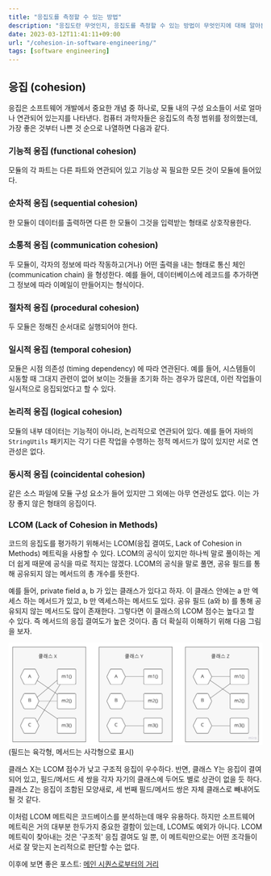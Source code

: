 ```yaml
---
title: "응집도를 측정할 수 있는 방법"
description: "응집도란 무엇인지, 응집도를 측정할 수 있는 방법이 무엇인지에 대해 알아본다."
date: 2023-03-12T11:41:11+09:00
url: "/cohesion-in-software-engineering/"
tags: [software engineering]
---
```


## 응집 (cohesion)  

응집은 소프트웨어 개발에서 중요한 개념 중 하나로, 모듈 내의 구성 요소들이 서로 얼마나 연관되어 있는지를 나타낸다.
컴퓨터 과학자들은 응집도의 측정 범위를 정의했는데, 가장 좋은 것부터 나쁜 것 순으로 나열하면 다음과 같다.

### 기능적 응집 (functional cohesion)

모듈의 각 파트는 다른 파트와 연관되어 있고 기능상 꼭 필요한 모든 것이 모듈에 들어있다.

### 순차적 응집 (sequential cohesion)

한 모듈이 데이터를 출력하면 다른 한 모듈이 그것을 입력받는 형태로 상호작용한다.

### 소통적 응집 (communication cohesion)

두 모듈이, 각자의 정보에 따라 작동하고(거나) 어떤 출력을 내는 형태로 통신 체인 (communication chain) 을 형성한다.
예를 들어, 데이터베이스에 레코드를 추가하면 그 정보에 따라 이메일이 만들어지는 형식이다.

### 절차적 응집 (procedural cohesion)

두 모듈은 정해진 순서대로 실행되어야 한다.

### 일시적 응집 (temporal cohesion)

모듈은 시점 의존성 (timing dependency) 에 따라 연관된다.
예를 들어, 시스템들이 시동할 때 그대지 관련이 없어 보이는 것들을 초기화 하는 경우가 많은데, 이런 작업들이 일시적으로 응집되었다고 할 수 있다.

### 논리적 응집 (logical cohesion)

모듈의 내부 데이터는 기능적이 아니라, 논리적으로 연관되어 있다. 예를 들어 자바의 `StringUtils` 패키지는 각기 다른 작업을 수행하는 정적 메서드가 많이 있지만 서로 연관성은 없다.

### 동시적 응집 (coincidental cohesion)

같은 소스 파일에 모듈 구성 요소가 들어 있지만 그 외에는 아무 연관성도 없다. 이는 가장 좋지 않은 형태의 응집이다.



### LCOM (Lack of Cohesion in Methods)

코드의 응집도를 평가하기 위해서는 LCOM(응집 결여도, Lack of Cohesion in Methods) 메트릭을 사용할 수 있다.
LCOM의 공식이 있지만 하나씩 말로 풀이하는 게 더 쉽게 때문에 공식을 따로 적지는 않겠다.
LCOM의 공식을 말로 풀면, 공유 필드를 통해 공유되지 않는 메서드의 총 개수를 뜻한다.

예를 들어, private field a, b 가 있는 클래스가 있다고 하자. 이 클래스 안에는 a 만 엑세스 하는 메서드가 있고, b 만 엑세스하는 메서드도 있다.
공유 필드 (a와 b) 를 통해 공유되지 않는 메서드도 많이 존재한다. 그렇다면 이 클래스의 LCOM 점수는 높다고 할 수 있다. 즉 메서드의 응집 결여도가 높은 것이다.
좀 더 확실히 이해하기 위해 다음 그림을 보자.

![LCOM 메트릭](/images/LCOM.jpg)
(필드는 육각형, 메서드는 사각형으로 표시)

클래스 X는 LCOM 점수가 낮고 구조적 응집이 우수하다. 반면, 클래스 Y는 응집이 결여되어 있고, 필드/메서드 세 쌍을 각자 자기의 클래스에 두어도 별로 상관이 없을 듯 하다.
클래스 Z는 응집이 조함된 모양새로, 세 번째 필드/메서드 쌍은 자체 클래스로 빼내어도 될 것 같다.

이처럼 LCOM 메트릭은 코드베이스를 분석하는데 매우 유용하다. 
하지만 소프트웨어 메트릭은 거의 대부분 한두가지 중요한 결함이 있는데, LCOM도 예외가 아니다.
LCOM 메트릭이 찾아내는 것은 '구조적' 응집 결여도 일 뿐, 이 메트릭만으로는 어떤 조각들이 서로 잘 맞는지 논리적으로 판단할 수는 없다.

이후에 보면 좋은 포스트: [메인 시퀀스로부터의 거리](/distance-from-the-main-sequence)